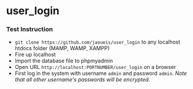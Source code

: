 # user_login

### Test Instruction
- `git clone https://github.com/jaoueis/user_login` to any localhost htdocs folder (MAMP, WAMP, XAMPP)
- Fire up localhost
- Import the database file to phpmyadmin
- Open URL `http://localhost:PORTNUMBER/user_login` on a browser
- First log in the system with username `admin` and password `admin`.
*Note that all other username's passwords will be encrypted.*